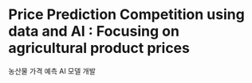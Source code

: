 # Price Prediction Competition using data and AI : Focusing on agricultural product prices
농산물 가격 예측 AI 모델 개발
